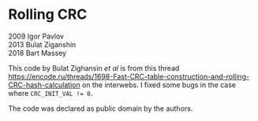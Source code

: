 # Rolling CRC
2009 Igor Pavlov  
2013 Bulat Ziganshin  
2018 Bart Massey

This code by Bulat Zighansin *et al* is from this thread
<https://encode.ru/threads/1698-Fast-CRC-table-construction-and-rolling-CRC-hash-calculation>
on the interwebs. I fixed some bugs in the case where
`CRC_INIT_VAL != 0`.

The code was declared as public domain by the authors.
